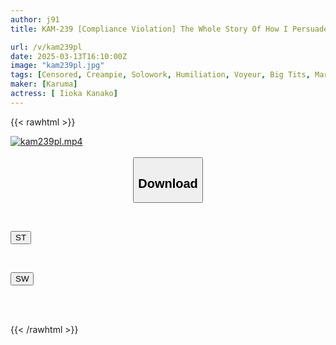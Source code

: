 ```yaml
---
author: j91
title: KAM-239 [Compliance Violation] The Whole Story Of How I Persuaded A Married Life Insurance Saleswoman To Have Sex With Me, Got Her Wet, And Then Fucked Her. Part 2 [10-camera Voyeur] Morisawa Kana

url: /v/kam239pl
date: 2025-03-13T16:10:00Z
image: "kam239pl.jpg"
tags: [Censored, Creampie, Solowork, Humiliation, Voyeur, Big Tits, Married Woman	]
maker: [Karuma]
actress: [ Iioka Kanako]
---
```



{{< rawhtml >}}

<div class="video" data-videoid="KA9d8ZX9qQi06Ky">
    <a href="javascript:;">
        <img src="/v/kam239pl/kam239pl.jpg" width="WIDTH" height="HEIGHT" alt="kam239pl.mp4" loading="lazy">
    </a>
</div>

<script type="text/javascript" src="https://j91.asia/asset/on-demand-st.js"></script>

<br>
  <link rel="stylesheet" href="https://j91.asia/asset/bs5.css">
  
  <center>
  <button class="btn btn-primary" type="button" data-bs-toggle="collapse" data-bs-target=".multi-collapse" aria-expanded="false" aria-controls="multiCollapseExample1 multiCollapseExample2"><h2>Download</h2></button></center>
</p>
<div class="row">
  <div class="col">
    <div class="collapse multi-collapse" id="multiCollapseExample1">
      <div class="card card-body">
	      	      <br>
<div class="buttons">  
<p><a href="/v/kam239pl/st.html" target="_blank"><button class="btn-hover color-3"><i class="fa fa-download"></i> ST</button></a></p></div>
    </div>
  </div>
</div>
  <div class="col">
    <div class="collapse multi-collapse" id="multiCollapseExample2">
      <div class="card card-body">
	      <br>
<div class="buttons">
<p><a href="/v/kam239pl/sw.html" target="_blank"><button class="btn-hover color-2"><i class="fa fa-download"></i> SW</button></a></p></div>
<br><br>
      </div>
    </div>
  </div>
</div>

{{< /rawhtml >}}